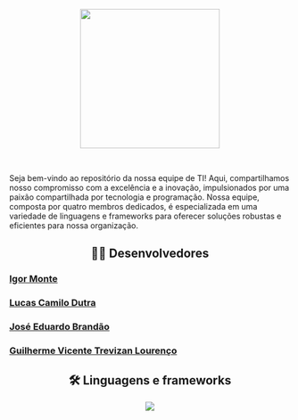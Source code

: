 <p align="center">
  <img height="250em" src="https://avatars.githubusercontent.com/u/151026283?s=200&v=4"/>
</p>

<br>

<p>
  Seja bem-vindo ao repositório da nossa equipe de TI! Aqui, compartilhamos nosso compromisso com a excelência e a inovação, impulsionados por uma paixão compartilhada por tecnologia e programação. Nossa equipe, composta por quatro membros dedicados, é especializada em uma variedade de linguagens e frameworks para oferecer soluções robustas e eficientes para nossa organização.
</p>

<h2 align="center" >👨‍💻 Desenvolvedores </h2>

<h3><a href="https://github.com/igorMonteJfg"> Igor Monte</a><br></h3>

<h3><a href="https://github.com/lucascamilodutra"> Lucas Camilo Dutra</a><br></h3>

<h3><a href="https://github.com/Jose-Eduardo-Brandao"> José Eduardo Brandão</a><br></h3>

<h3><a href="https://github.com/guiTrevizanLourenco"> Guilherme Vicente Trevizan Lourenço</a><br></h3>

<h2 align="center" >🛠️ Linguagens e frameworks </h2>

<p align="center">
  <a href="https://skillicons.dev">
    <img src="https://skillicons.dev/icons?i=angular,dart,docker,flutter,git,java,js,jquery,kubernetes,mongodb,nodejs,postman,py,spring,ts," />
  </a>
</p>
